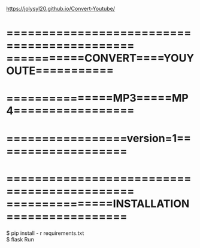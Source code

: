 https://jolysyl20.github.io/Convert-Youtube/

============================================
===========CONVERT====YOUYOUTE===========
============================================
===============MP3=====MP4=================
============================================
=================version=1===================
============================================
 
============================================
===============INSTALLATION=================
============================================

 $ pip install - r requirements.txt  
 $ flask Run
                                                                                                   
                                                                                                   
                                                                                                   
                                                                                                   
                                                                                                   
                                                                                                   
                                                                                                   


